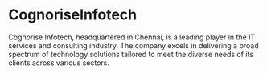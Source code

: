 # CognoriseInfotech
Cognorise Infotech, headquartered in Chennai, is a leading player in the IT services and consulting industry. The company excels in delivering a broad spectrum of technology solutions tailored to meet the diverse needs of its clients across various sectors.
